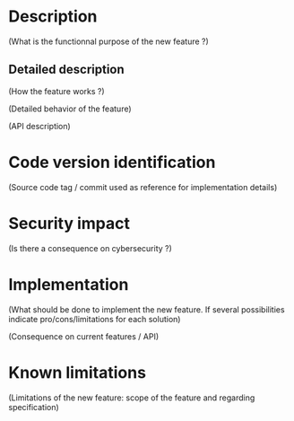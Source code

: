 # Description

(What is the functionnal purpose of the new feature ?)

##  Detailed description

(How the feature works ?)

(Detailed behavior of the feature)

(API description)

# Code version identification

(Source code tag / commit used as reference for implementation details)

# Security impact

(Is there a consequence on cybersecurity ?)

# Implementation

(What should be done to implement the new feature. If several possibilities indicate pro/cons/limitations for each solution)

(Consequence on current features / API)

# Known limitations

(Limitations of the new feature: scope of the feature and regarding specification)
